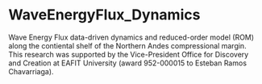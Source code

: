 # WaveEnergyFlux_Dynamics
Wave Energy Flux data-driven dynamics and reduced-order model (ROM) along the contiental shelf of the Northern Andes compressional margin. This research was supported by the Vice-President Office for Discovery and Creation at EAFIT University (award 952-000015 to Esteban Ramos Chavarriaga). 
